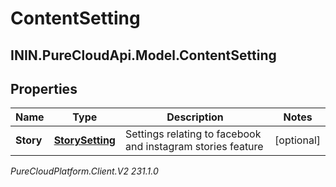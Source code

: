 # ContentSetting

## ININ.PureCloudApi.Model.ContentSetting

## Properties

|Name | Type | Description | Notes|
|------------ | ------------- | ------------- | -------------|
| **Story** | [**StorySetting**](StorySetting) | Settings relating to facebook and instagram stories feature | [optional] |



_PureCloudPlatform.Client.V2 231.1.0_

